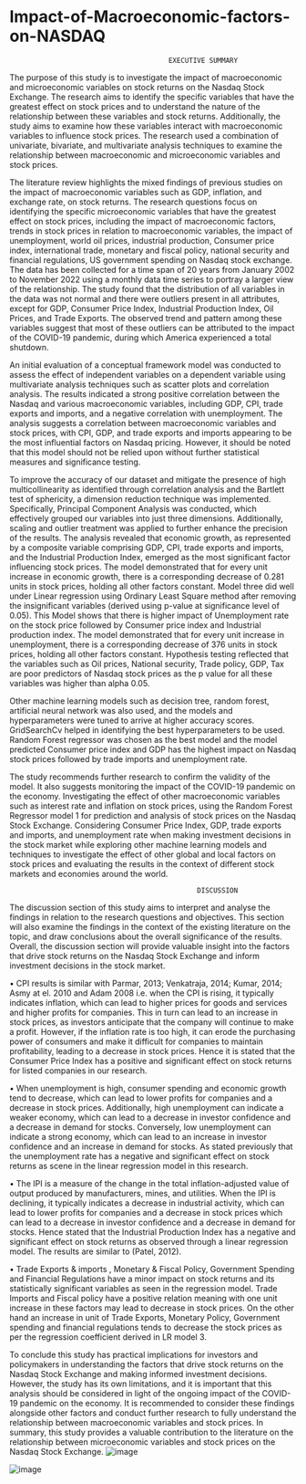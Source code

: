 # Impact-of-Macroeconomic-factors-on-NASDAQ

                                           EXECUTIVE SUMMARY

The purpose of this study is to investigate the impact of macroeconomic and microeconomic variables on stock returns on the Nasdaq Stock Exchange. The research aims to identify the specific variables that have the greatest effect on stock prices and to understand the nature of the relationship between these variables and stock returns. Additionally, the study aims to examine how these variables interact with macroeconomic variables to influence stock prices. The research used a combination of univariate, bivariate, and multivariate analysis techniques to examine the relationship between macroeconomic and microeconomic variables and stock prices.

The literature review highlights the mixed findings of previous studies on the impact of macroeconomic variables such as GDP, inflation, and exchange rate, on stock returns. The research questions focus on identifying the specific microeconomic variables that have the greatest effect on stock prices, including the impact of macroeconomic factors, trends in stock prices in relation to macroeconomic variables, the impact of unemployment, world oil prices, industrial production, Consumer price index, international trade, monetary and fiscal policy, national security and financial regulations, US government spending on Nasdaq stock exchange. The data has been collected for a time span of 20 years from January 2002 to November 2022 using a monthly data time series to portray a larger view of the relationship.
The study found that the distribution of all variables in the data was not normal and there were outliers present in all attributes, except for GDP, Consumer Price Index, Industrial Production Index, Oil Prices, and Trade Exports. The observed trend and pattern among these variables suggest that most of these outliers can be attributed to the impact of the COVID-19 pandemic, during which America experienced a total shutdown.

An initial evaluation of a conceptual framework model was conducted to assess the effect of independent variables on a dependent variable using multivariate analysis techniques such as scatter plots and correlation analysis. The results indicated a strong positive correlation between the Nasdaq and various macroeconomic variables, including GDP, CPI, trade exports and imports, and a negative correlation with unemployment. The analysis suggests a correlation between macroeconomic variables and stock prices, with CPI, GDP, and trade exports and imports appearing to be the most influential factors on Nasdaq pricing. However, it should be noted that this model should not be relied upon without further statistical measures and significance testing.

To improve the accuracy of our dataset and mitigate the presence of high multicollinearity as identified through correlation analysis and the Bartlett test of sphericity, a dimension reduction technique was implemented. Specifically, Principal Component Analysis was conducted, which effectively grouped our variables into just three dimensions. Additionally, scaling and outlier treatment was applied to further enhance the precision of the results. The analysis revealed that economic growth, as represented by a composite variable comprising GDP, CPI, trade exports and imports, and the Industrial Production Index, emerged as the most significant factor influencing stock prices. The model demonstrated that for every unit increase in economic growth, there is a corresponding decrease of 0.281 units in stock prices, holding all other factors constant.
Model three did well under Linear regression using Ordinary Least Square method after removing the insignificant variables (derived using p-value at significance level of 0.05). This Model shows that there is higher impact of Unemployment rate on the stock price followed by Consumer price index and Industrial production index. The model demonstrated that for every unit increase in unemployment, there is a corresponding decrease of 376 units in stock prices, holding all other factors constant.
Hypothesis testing reflected that the variables such as Oil prices, National security, Trade policy, GDP, Tax are poor predictors of Nasdaq stock prices as the p value for all these variables was higher than alpha 0.05.

Other machine learning models such as decision tree, random forest, artificial neural network was also used, and the models and hyperparameters were tuned to arrive at higher accuracy scores. GridSearchCv helped in identifying the best hyperparameters to be used. Random Forest regressor was chosen as the best model and the model predicted Consumer price index and GDP has the highest impact on Nasdaq stock prices followed by trade imports and unemployment rate.

The study recommends further research to confirm the validity of the model. It also suggests monitoring the impact of the COVID-19 pandemic on the economy. Investigating the effect of other macroeconomic variables such as interest rate and inflation on stock prices, using the Random Forest Regressor model 1 for prediction and analysis of stock prices on the Nasdaq Stock Exchange. Considering Consumer Price Index, GDP, trade exports and imports, and unemployment rate when making investment decisions in the stock market while exploring other machine learning models and techniques to investigate the effect of other global and local factors on stock prices and evaluating the results in the context of different stock markets and economies around the world.


                                                  DISCUSSION


The discussion section of this study aims to interpret and analyse the findings in relation to the research questions and objectives. This section will also examine the findings in the context of the existing literature on the topic, and draw conclusions about the overall significance of the results. Overall, the discussion section will provide valuable insight into the factors that drive stock returns on the Nasdaq Stock Exchange and inform investment decisions in the stock market.

•	CPI results is similar with Parmar, 2013; Venkatraja, 2014; Kumar, 2014; Asmy at el. 2010 and Adam 2008 i.e. when the CPI is rising, it typically indicates inflation, which can lead to higher prices for goods and services and higher profits for companies. This in turn can lead to an increase in stock prices, as investors anticipate that the company will continue to make a profit. However, if the inflation rate is too high, it can erode the purchasing power of consumers and make it difficult for companies to maintain profitability, leading to a decrease in stock prices. Hence it is stated that the Consumer Price Index has a positive and significant effect on stock returns for listed companies in our research.

•	When unemployment is high, consumer spending and economic growth tend to decrease, which can lead to lower profits for companies and a decrease in stock prices. Additionally, high unemployment can indicate a weaker economy, which can lead to a decrease in investor confidence and a decrease in demand for stocks. Conversely,  low unemployment can indicate a strong economy, which can lead to an increase in investor confidence and an increase in demand for stocks. As stated previously  that the unemployment rate has a negative and significant effect on stock returns as scene in the linear regression model in this research.

•	The IPI is a measure of the change in the total inflation-adjusted value of output produced by manufacturers, mines, and utilities. When the IPI is declining, it typically indicates a decrease in industrial activity, which can lead to lower profits for companies and a decrease in stock prices which can lead to a decrease in investor confidence and a decrease in demand for stocks. Hence stated that the Industrial Production Index has a negative and significant effect on stock returns as observed through a linear regression model. The results are similar to (Patel, 2012).

•	Trade Exports & imports , Monetary & Fiscal Policy, Government Spending and Financial Regulations have a minor impact on stock returns and its statistically significant variables as seen in the regression model. Trade Imports and Fiscal policy have a positive relation meaning with one unit increase in these factors may lead to decrease in stock prices. On the other hand an increase in unit of Trade Exports, Monetary Policy, Government spending and financial regulations tends to decrease the stock prices as per the regression coefficient derived in LR model 3.



To conclude this study has practical implications for investors and policymakers in understanding the factors that drive stock returns on the Nasdaq Stock Exchange and making informed investment decisions. However, the study has its own limitations, and it is important that this analysis should be considered in light of the ongoing impact of the COVID-19 pandemic on the economy. It is recommended to consider these findings alongside other factors and conduct further research to fully understand the relationship between macroeconomic variables and stock prices. In summary, this study provides a valuable contribution to the literature on the relationship between microeconomic variables and stock prices on the Nasdaq Stock Exchange.
![image](https://github.com/cijithjose/Impact-of-Macroeconomic-factors-on-NASDAQ/assets/98333115/f66936e5-347c-4d2a-ab77-668739419760)

![image](https://github.com/cijithjose/Impact-of-Macroeconomic-factors-on-NASDAQ/assets/98333115/236145e7-9a77-46e9-ae1f-78c660700c12)
